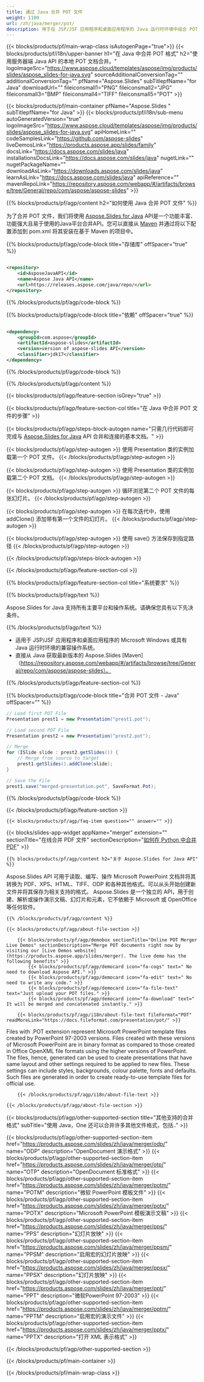 ```yaml
---
title: 通过 Java 合并 POT 文件
weight: 1100
url: /zh/java/merger/pot/ 
description: 用于在 JSP/JSF 应用程序和桌面应用程序的 Java 运行时环境中组合 POT 文档的 Java 示例代码。
---
```


{{< blocks/products/pf/main-wrap-class isAutogenPage="true">}}
{{< blocks/products/pf/i18n/upper-banner h1="在 Java 中合并 POT 格式" h2="使用服务器端 Java API 的本地 POT 文档合并。" logoImageSrc="https://www.aspose.cloud/templates/aspose/img/products/slides/aspose_slides-for-java.svg" sourceAdditionalConversionTag="" additionalConversionTag="" pfName="Aspose.Slides" subTitlepfName="for Java" downloadUrl="" fileiconsmall1="PNG" fileiconsmall2="JPG" fileiconsmall3="BMP" fileiconsmall4="TIFF" fileiconsmall5="POT" >}}

{{< blocks/products/pf/main-container pfName="Aspose.Slides " subTitlepfName="for Java" >}}
{{< blocks/products/pf/i18n/sub-menu autoGeneratedVersion="true" logoImageSrc="https://www.aspose.cloud/templates/aspose/img/products/slides/aspose_slides-for-java.svg" apiHomeLink="" codeSamplesLink="https://github.com/aspose-slides" liveDemosLink="https://products.aspose.app/slides/family" docsLink="https://docs.aspose.com/slides/java" installationsDocsLink="https://docs.aspose.com/slides/java" nugetLink="" nugetPackageName="" downloadAsLink="https://downloads.aspose.com/slides/java" learnAsLink="https://docs.aspose.com/slides/java" apiReference="" mavenRepoLink="https://repository.aspose.com/webapp/#/artifacts/browse/tree/General/repo/com/aspose/aspose-slides" >}}

{{% blocks/products/pf/agp/content h2="如何使用 Java 合并 POT 文件" %}}

 为了合并 POT 文件，我们将使用
 [Aspose.Slides for Java](https://products.aspose.com/slides/zh/java)
 API是一个功能丰富、功能强大且易于使用的Java平台合并API。您可以直接从
 [Maven](https://repository.aspose.com/webapp/#/artifacts/browse/tree/General/repo/com/aspose/aspose-slides)
 并通过将以下配置添加到 pom.xml 将其安装在基于 Maven 的项目中。

{{% blocks/products/pf/agp/code-block title="存储库" offSpacer="true" %}}

```xml

<repository>
    <id>AsposeJavaAPI</id>
    <name>Aspose Java API</name>
    <url>https://releases.aspose.com/java/repo/</url>
</repository>

```

{{% /blocks/products/pf/agp/code-block %}}

{{% blocks/products/pf/agp/code-block title="依赖" offSpacer="true" %}}

```xml

<dependency>
    <groupId>com.aspose</groupId>
    <artifactId>aspose-slides</artifactId>
    <version>version of aspose-slides API</version>
    <classifier>jdk17</classifier>
</dependency>
```

{{% /blocks/products/pf/agp/code-block %}}

{{% /blocks/products/pf/agp/content %}}

{{< blocks/products/pf/agp/feature-section isGrey="true" >}}


{{< blocks/products/pf/agp/feature-section-col title="在 Java 中合并 POT 文件的步骤" >}}

{{< blocks/products/pf/agp/steps-block-autogen name="只需几行代码即可完成与 [Aspose.Slides for Java](https://products.aspose.com/slides/zh/java) API 合并和连接的基本文档。" >}}

{{< blocks/products/pf/agp/step-autogen >}}
使用 Presentation 类的实例加载第一个 POT 文件。
{{< /blocks/products/pf/agp/step-autogen >}}

{{< blocks/products/pf/agp/step-autogen >}}
使用 Presentation 类的实例加载第二个 POT 文档。
{{< /blocks/products/pf/agp/step-autogen >}}

{{< blocks/products/pf/agp/step-autogen >}}
循环浏览第二个 POT 文件的每张幻灯片。
{{< /blocks/products/pf/agp/step-autogen >}}

{{< blocks/products/pf/agp/step-autogen >}}
在每次迭代中，使用 addClone() 添加带有第一个文件的幻灯片。
{{< /blocks/products/pf/agp/step-autogen >}}

{{< blocks/products/pf/agp/step-autogen >}}
使用 save() 方法保存到指定路径
{{< /blocks/products/pf/agp/step-autogen >}}

{{< /blocks/products/pf/agp/steps-block-autogen >}}

{{< /blocks/products/pf/agp/feature-section-col >}}

{{% blocks/products/pf/agp/feature-section-col title="系统要求" %}}

{{% blocks/products/pf/agp/text %}}

 Aspose.Slides for Java 支持所有主要平台和操作系统。请确保您具有以下先决条件。

{{% /blocks/products/pf/agp/text %}}

- 适用于 JSP/JSF 应用程序和桌面应用程序的 Microsoft Windows 或具有 Java 运行时环境的兼容操作系统。
- 直接从 Java 获取最新版本的 Aspose.Slides
 [Maven]（https://repository.aspose.com/webapp/#/artifacts/browse/tree/General/repo/com/aspose/aspose-slides）。

{{% /blocks/products/pf/agp/feature-section-col %}}

{{% blocks/products/pf/agp/code-block title="合并 POT 文件 - Java" offSpacer="" %}}

```cs
// Load first POT File
Presentation prest1 = new Presentation("prest1.pot");

// Load second POT File
Presentation prest2 = new Presentation("prest2.pot");

// Merge
for (ISlide slide : prest2.getSlides()) {
	// Merge from source to target
	prest1.getSlides().addClone(slide);
}

// Save the File
prest1.save("merged-presentation.pot", SaveFormat.Pot);  

```

{{% /blocks/products/pf/agp/code-block %}}

{{< /blocks/products/pf/agp/feature-section >}}

    {{< blocks/products/pf/agp/faq-item question="" answer="" >}}
 

{{< blocks/slides-app-widget  appName="merger" extension="" sectionTitle="在线合并 PDF 文件" sectionDescription="[如何在 Python 中合并 PDF](https://products.aspose.com/slides/zh/python-net/merge/pdf/)" >}}

<!-- aboutfile Starts -->

    {{% blocks/products/pf/agp/content h2="关于 Aspose.Slides for Java API" %}}

 Aspose.Slides API 可用于读取、编写、操作 Microsoft PowerPoint 文档并将其转换为 PDF、XPS、HTML、TIFF、ODP 和各种其他格式。可以从头开始创建新文件并将其保存为相关支持的格式。 Aspose.Slides 是一个独立的 API，用于创建、解析或操作演示文稿、幻灯片和元素，它不依赖于 Microsoft 或 OpenOffice 等任何软件。  



    {{% /blocks/products/pf/agp/content %}}

    {{< blocks/products/pf/agp/about-file-section >}}

        {{< blocks/products/pf/agp/demobox sectionTitle="Online POT Merger Live Demos" sectionDescription="Merge POT documents right now by visiting our [Live Demos website](https://products.aspose.app/slides/merger). The live demo has the following benefits" >}}
            {{< blocks/products/pf/agp/democard icon="fa-cogs" text=" No need to download Aspose API." >}}
            {{< blocks/products/pf/agp/democard icon="fa-edit" text=" No need to write any code." >}}
            {{< blocks/products/pf/agp/democard icon="fa-file-text" text="Just upload your POT files." >}}
            {{< blocks/products/pf/agp/democard icon="fa-download" text=" It will be merged and concatenated instantly." >}}

        {{< blocks/products/pf/agp/i18n/about-file-text fileFormat="POT" readMoreLink="https://docs.fileformat.com/presentation/pot/" >}}
Files with .POT extension represent Microsoft PowerPoint template files created by PowerPoint 97-2003 versions. Files created with these versions of Microsoft PowerPoint are in binary format as compared to those created in Office OpenXML file formats using the higher versions of PowerPoint. The files, hence, generated can be used to create presentations that have same layout and other settings required to be applied to new files. These settings can include styles, backgrounds, colour palette, fonts and defaults. Such files are generated in order to create ready-to-use template files for official use. 

        {{< /blocks/products/pf/agp/i18n/about-file-text >}}

    {{< /blocks/products/pf/agp/about-file-section >}}

<!-- aboutfile Ends -->

{{< blocks/products/pf/agp/other-supported-section title="其他支持的合并格式" subTitle="使用 Java，One 还可以合并许多其他文件格式，包括.." >}}

{{< blocks/products/pf/agp/other-supported-section-item href="https://products.aspose.com/slides/zh/java/merger/odp/" name="ODP" description="OpenDocument 演示格式" >}}
{{< blocks/products/pf/agp/other-supported-section-item href="https://products.aspose.com/slides/zh/java/merger/otp/" name="OTP" description="OpenDocument 标准格式" >}}
{{< blocks/products/pf/agp/other-supported-section-item href="https://products.aspose.com/slides/zh/java/merger/potm/" name="POTM" description="微软 PowerPoint 模板文件" >}}
{{< blocks/products/pf/agp/other-supported-section-item href="https://products.aspose.com/slides/zh/java/merger/potx/" name="POTX" description="Microsoft PowerPoint 模板演示文稿" >}}
{{< blocks/products/pf/agp/other-supported-section-item href="https://products.aspose.com/slides/zh/java/merger/pps/" name="PPS" description="幻灯片放映" >}}
{{< blocks/products/pf/agp/other-supported-section-item href="https://products.aspose.com/slides/zh/java/merger/ppsm/" name="PPSM" description="启用宏的幻灯片放映" >}}
{{< blocks/products/pf/agp/other-supported-section-item href="https://products.aspose.com/slides/zh/java/merger/ppsx/" name="PPSX" description="幻灯片放映" >}}
{{< blocks/products/pf/agp/other-supported-section-item href="https://products.aspose.com/slides/zh/java/merger/ppt/" name="PPT" description="微软PowerPoint 97-2003" >}}
{{< blocks/products/pf/agp/other-supported-section-item href="https://products.aspose.com/slides/zh/java/merger/pptm/" name="PPTM" description="启用宏的演示文件" >}}
{{< blocks/products/pf/agp/other-supported-section-item href="https://products.aspose.com/slides/zh/java/merger/pptx/" name="PPTX" description="打开 XML 表示格式" >}}

{{< /blocks/products/pf/agp/other-supported-section >}}

{{< /blocks/products/pf/main-container >}}
    
{{< /blocks/products/pf/main-wrap-class >}}